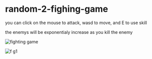 # random-2-fighing-game
you can click on the mouse to attack, 
wasd to move, and 
E to use skill

the enemys will be exponentialy increase as you kill the enemy

![fighting game](https://user-images.githubusercontent.com/72693376/103434734-628da500-4c40-11eb-91e4-0cc2f4e11d26.PNG)

![f g1](https://user-images.githubusercontent.com/72693376/103434735-63bed200-4c40-11eb-9b3d-2ab1386fe269.PNG)
